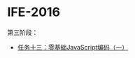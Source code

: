 # IFE-2016
第三阶段：<br/>
* [任务十三：零基础JavaScript编码（一）](https://yangrenmu.github.io/IFE-2016/第二阶段/task13/index.html "task13")
